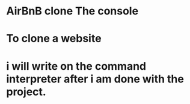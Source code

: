 # AirBnB clone The console
# To clone a website
# i will write on the command interpreter after i am done with the project.
